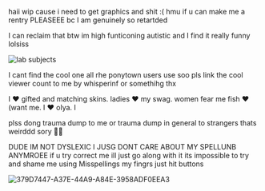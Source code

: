 haii wip cause i need to get graphics and shit :( hmu if u can make me a rentry PLEASEEE bc I am genuinely so retartded

I can reclaim that btw im high funticoning autistic and I find it really funny lolsiss

![lab subjects](https://profile-counter.glitch.me/{partiesareforlosers}/count.svg)

I cant find the cool one all rhe ponytown users use soo pls link the cool viewer count to me by whisperinf or somethihg thx

I ❤️ gifted and matching skins. ladies ❤️ my swag. women fear me fish ❤️(want me. I ❤️ olya. I 

plss dong trauma dump to me or trauma dump in general to strangers thats weirddd sory 🥶🥶

DUDE IM NOT DYSLEXIC I JUSG DONT CARE ABOUT MY SPELLUNB ANYMROEE if u try correct me ill just go along with it its impossible to try and shame me using Misspellings my fingrs just hit buttons

![379D7447-A37E-44A9-A84E-3958ADF0EEA3](https://github.com/user-attachments/assets/824c34a7-0426-4aa1-a4c5-3c0f4a3a77b8)

